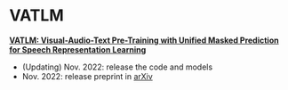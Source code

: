 # VATLM
<!--**Pre-trained models for speech related tasks**-->

 [**VATLM: Visual-Audio-Text Pre-Training with Unified Masked Prediction for Speech Representation Learning**](https://arxiv.org/abs/2209.15329)


- (Updating) Nov. 2022: release the code and models
- Nov. 2022: release preprint in [arXiv](https://arxiv.org/abs/2209.15329)


